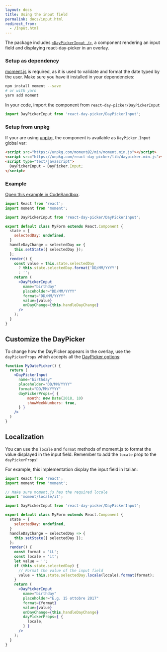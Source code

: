 ```yaml
---
layout: docs
title: Using the input field
permalink: docs/input.html
redirect_from: 
  - /Input.html
---
```


The package includes [`<DayPickerInput />`](api-input.md), a component rendering an input field and displaying react-day-picker in an overlay.

### Setup as dependency

[moment.js](https://momentjs.com/) is required, as it is used to validate and format the date typed by the user. Make sure you have it installed in your dependencies:

```bash
npm install moment --save
# or with yarn
yarn add moment
```

In your code, import the component from `react-day-picker/DayPickerInput`
  
```js
import DayPickerInput from 'react-day-picker/DayPickerInput';
```

### Setup from unpkg

If your are using [unpkg](https://unpkg.com), the component is available as `DayPicker.Input` global var:

```html
<script src="https://unpkg.com/moment@2/min/moment.min.js"></script>
<script src="https://unpkg.com/react-day-picker/lib/daypicker.min.js"></script>
<script type="text/javascript">
  DayPickerInput = DayPicker.Input;
</script>
```

### Example

[Open this example in CodeSandbox](https://codesandbox.io/s/4qWp4zR7).

```jsx
import React from 'react';
import moment from 'moment';

import DayPickerInput from 'react-day-picker/DayPickerInput';

export default class MyForm extends React.Component {
  state = {
    selectedDay: undefined,
  }
  handleDayChange = selectedDay => {
    this.setState({ selectedDay });
  };
  render() {
    const value = this.state.selectedDay 
      ? this.state.selectedDay.format('DD/MM/YYYY') 
      : '';
    return (
      <DayPickerInput
        name="birthday"
        placeholder="DD/MM/YYYY"
        format="DD/MM/YYYY"
        value={value}
        onDayChange={this.handleDayChange}
      />
    );
  }
}
```

## Customize the DayPicker

To change how the DayPicker appears in the overlay, use the `dayPickerProps` which accepts all the [DayPicker options](api-daypicker.md):

```jsx
function MyDatePicker() {
  return (
    <DayPickerInput
      name="birthday"
      placeholder="DD/MM/YYYY"
      format="DD/MM/YYYY"
      dayPickerProps={ {
          month: new Date(2018, 10)
          showWeekNumbers: true,
      } }
    />
  )
}
```

## Localization

You can use the `locale` and `format` methods of moment.js to format the value displayed
in the input field. Remember to add the `locale` prop to the `dayPickerProps`!

For example, this implementation display the input field in Italian:

```jsx
import React from 'react';
import moment from 'moment';

// Make sure moment.js has the required locale
import 'moment/locale/it';

import DayPickerInput from 'react-day-picker/DayPickerInput';

export default class MyForm extends React.Component {
  state = {
    selectedDay: undefined,
  }
  handleDayChange = selectedDay => {
    this.setState({ selectedDay });
  };
  render() {
    const format = 'LL';
    const locale = 'it';
    let value = '';
    if (this.state.selectedDay) {
      // Format the value of the input field
      value = this.state.selectedDay.locale(locale).format(format);
    }
    return (
      <DayPickerInput
        name="birthday"
        placeholder="E.g. 15 ottobre 2017"
        format={format}
        value={value}
        onDayChange={this.handleDayChange}
        dayPickerProps={ {
          locale,
        } }
      />
    );
  }
}
```